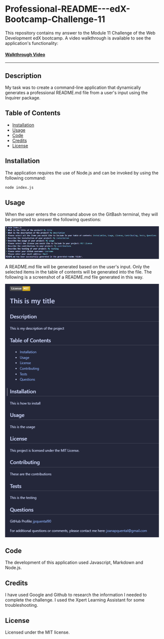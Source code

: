# Professional-README---edX-Bootcamp-Challenge-11

This repository contains my answer to the Module 11 Challenge of the Web Development edX bootcamp. A video walkthrough is available to see the application's functionality:

#### [Walkthrough Video](https://drive.google.com/file/d/1YHyrj9My0cV6ysvzc8prTDC6rLOTqWAn/view)
---

## Description

My task was to create a command-line application that dynamically generates a professional README.md file from a user's input using the Inquirer package.

## Table of Contents

* [Installation](#installation)
* [Usage](#usage)
* [Code](#code)
* [Credits](#credits)
* [License](#license)

## Installation

The application requires the use of Node.js and can be invoked by using the following command:

```bash
node index.js
```

## Usage

When the user enters the command above on the GitBash terminal, they will be prompted to answer the following questions:

![Screenshot of gitbash terminal with prompt questions](assets/images/Screenshot1.png)
</center>

A README.md file will be generated based on the user's input. Only the selected items in the table of contents will be generated into the file. The following is a screenshot of a README.md file generated in this way.

![Screenshot of generated README file](assets/images/Screenshot2.png)
</center>

## Code

The development of this application used Javascript, Markdown and Node.js.

## Credits

I have used Google and Github to research the information I needed to complete the challenge. I used the Xpert Learning Assistant for some troubleshooting.

## License

Licensed under the MIT license.